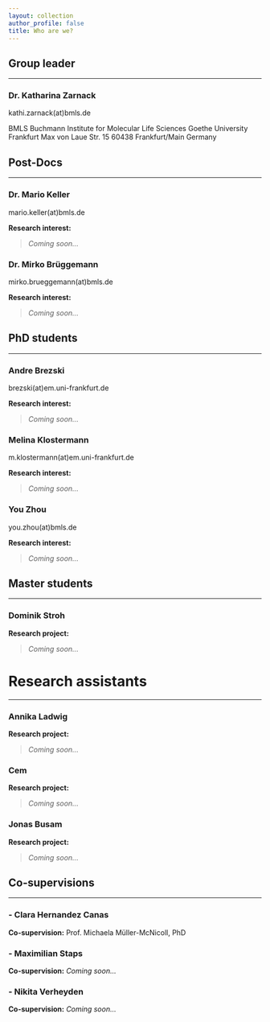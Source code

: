 ```yaml
---
layout: collection
author_profile: false
title: Who are we?
---
```


## Group leader
---
### Dr. Katharina Zarnack
kathi.zarnack(at)bmls.de 

BMLS Buchmann Institute for Molecular Life Sciences 
Goethe University Frankfurt 
Max von Laue Str. 15 
60438 Frankfurt/Main 
Germany 


## Post-Docs
---
### Dr. Mario Keller
mario.keller(at)bmls.de 

**Research interest:**
> *Coming soon...*

### Dr. Mirko Brüggemann
mirko.brueggemann(at)bmls.de 

**Research interest:**
> *Coming soon...*


## PhD students
---
### Andre Brezski
brezski(at)em.uni-frankfurt.de 

**Research interest:**
> *Coming soon...*

### Melina Klostermann
m.klostermann(at)em.uni-frankfurt.de 

**Research interest:**
> *Coming soon...*

### You Zhou
you.zhou(at)bmls.de 

**Research interest:**
> *Coming soon...*


## Master students
---
### Dominik Stroh
**Research project:**
> *Coming soon...*


# Research assistants
---
### Annika Ladwig
**Research project:**
> *Coming soon...*

### Cem
**Research project:**
> *Coming soon...*

### Jonas Busam
**Research project:**
> *Coming soon...*


## Co-supervisions
---
### - Clara Hernandez Canas
**Co-supervision:** Prof. Michaela Müller-McNicoll, PhD 

### - Maximilian Staps
**Co-supervision:** *Coming soon...*

### - Nikita Verheyden
**Co-supervision:** *Coming soon...*
